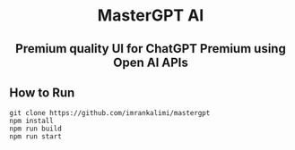 <h1 align="center">MasterGPT AI</h1>
<h2 align="center">Premium quality UI for ChatGPT Premium using Open AI APIs</h2>


## How to Run

```
git clone https://github.com/imrankalimi/mastergpt
npm install
npm run build
npm run start
```
